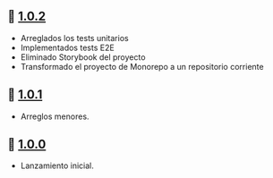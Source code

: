 ## 💅 [1.0.2](https://github.com/CodingFlavour/coding-flavour-common/releases/tag/1.0.2)

- Arreglados los tests unitarios
- Implementados tests E2E
- Eliminado Storybook del proyecto
- Transformado el proyecto de Monorepo a un repositorio corriente

## 🐛 [1.0.1](https://github.com/CodingFlavour/coding-flavour-common/releases/tag/1.0.1)

- Arreglos menores.

## 🚀 [1.0.0](https://github.com/CodingFlavour/coding-flavour-common/releases/tag/1.0.0)

- Lanzamiento inicial.